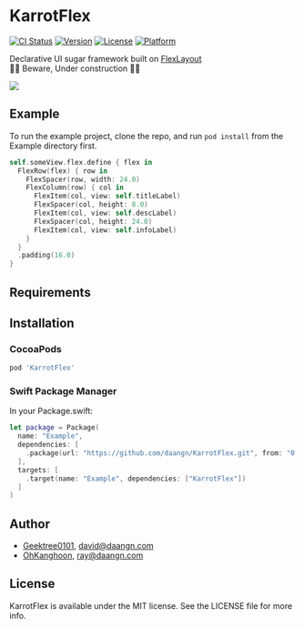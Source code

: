 # KarrotFlex

[![CI Status](https://img.shields.io/travis/Geektree0101/KarrotFlex.svg?style=flat)](https://travis-ci.org/Geektree0101/KarrotFlex)
[![Version](https://img.shields.io/cocoapods/v/KarrotFlex.svg?style=flat)](https://cocoapods.org/pods/KarrotFlex)
[![License](https://img.shields.io/cocoapods/l/KarrotFlex.svg?style=flat)](https://cocoapods.org/pods/KarrotFlex)
[![Platform](https://img.shields.io/cocoapods/p/KarrotFlex.svg?style=flat)](https://cocoapods.org/pods/KarrotFlex)

Declarative UI sugar framework built on [FlexLayout](https://github.com/layoutBox/FlexLayout)
<br/>
👨‍🔧 Beware, Under construction 🧑‍🔧

<img src="https://github.com/daangn/KarrotFlex/blob/master/res/intro.png" />

## Example

To run the example project, clone the repo, and run `pod install` from the Example directory first.

```swift
self.someView.flex.define { flex in
  FlexRow(flex) { row in
    FlexSpacer(row, width: 24.0)
    FlexColumn(row) { col in
      FlexItem(col, view: self.titleLabel)
      FlexSpacer(col, height: 8.0)
      FlexItem(col, view: self.descLabel)
      FlexSpacer(col, height: 24.0)
      FlexItem(col, view: self.infoLabel)
    }
  }
  .padding(16.0)
}
```

## Requirements

## Installation

### CocoaPods

```ruby
pod 'KarrotFlex'
```

### Swift Package Manager

In your Package.swift:

```swift
let package = Package(
  name: "Example",
  dependencies: [
    .package(url: "https://github.com/daangn/KarrotFlex.git", from: "0.0.1")
  ],
  targets: [
    .target(name: "Example", dependencies: ["KarrotFlex"])
  ]
)
```

## Author

- [Geektree0101](https://github.com/Geektree0101), david@daangn.com
- [OhKanghoon](https://github.com/Ohkanghoon), ray@daangn.com

## License

KarrotFlex is available under the MIT license. See the LICENSE file for more info.
